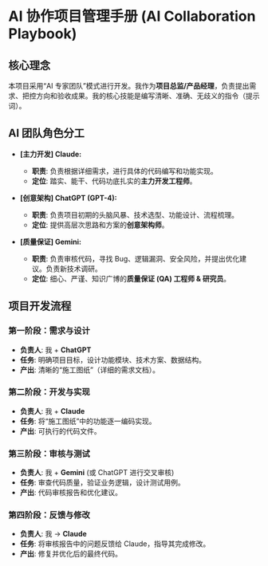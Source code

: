 # AI 协作项目管理手册 (AI Collaboration Playbook)

## 核心理念
本项目采用“AI 专家团队”模式进行开发。我作为**项目总监/产品经理**，负责提出需求、把控方向和验收成果。我的核心技能是编写清晰、准确、无歧义的指令（提示词）。

## AI 团队角色分工

* **[主力开发] Claude:**
    * **职责**: 负责根据详细需求，进行具体的代码编写和功能实现。
    * **定位**: 踏实、能干、代码功底扎实的**主力开发工程师**。

* **[创意架构] ChatGPT (GPT-4):**
    * **职责**: 负责项目初期的头脑风暴、技术选型、功能设计、流程梳理。
    * **定位**: 提供高层次思路和方案的**创意架构师**。

* **[质量保证] Gemini:**
    * **职责**: 负责审核代码，寻找 Bug、逻辑漏洞、安全风险，并提出优化建议。负责新技术调研。
    * **定位**: 细心、严谨、知识广博的**质量保证 (QA) 工程师 & 研究员**。

## 项目开发流程

### 第一阶段：需求与设计
* **负责人**: 我 + **ChatGPT**
* **任务**: 明确项目目标，设计功能模块、技术方案、数据结构。
* **产出**: 清晰的“施工图纸”（详细的需求文档）。

### 第二阶段：开发与实现
* **负责人**: 我 + **Claude**
* **任务**: 将“施工图纸”中的功能逐一编码实现。
* **产出**: 可执行的代码文件。

### 第三阶段：审核与测试
* **负责人**: 我 + **Gemini** (或 ChatGPT 进行交叉审核)
* **任务**: 审查代码质量，验证业务逻辑，设计测试用例。
* **产出**: 代码审核报告和优化建议。

### 第四阶段：反馈与修改
* **负责人**: 我 -> **Claude**
* **任务**: 将审核报告中的问题反馈给 Claude，指导其完成修改。
* **产出**: 修复并优化后的最终代码。